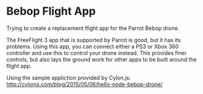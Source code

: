 # Bebop Flight App

Trying to create a replacement flight app for the Parrot Bebop drone.

The FreeFlight 3 app that is supported by Parrot is good, but it has
its problems. Using this app, you can connect either a PS3 or Xbox 360
controller and use this to control your drone instead. This provides 
finer controls, but also lays the ground work for other apps to be
built around the flight app.

Using the sample appliction provided by Cylon.js:
http://cylonjs.com/blog/2015/05/06/hello-node-bebop-drone/
